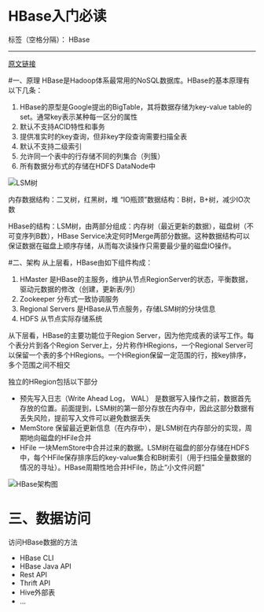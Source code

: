 # HBase入门必读

标签（空格分隔）： HBase

---
[原文链接][3]

#一、原理
HBase是Hadoop体系最常用的NoSQL数据库。HBase的基本原理有以下几条：

 1. HBase的原型是Google提出的BigTable，其将数据存储为key-value table的set。通常key表示某种每一区分的属性
 2. 默认不支持ACID特性和事务
 3. 提供准实时的key查询，但非key字段查询需要扫描全表
 4. 默认不支持二级索引
 5. 允许同一个表中的行存储不同的列集合（列簇）
 6. 所有数据分布式的存储在HDFS DataNode中


![LSM树][1]

内存数据结构：二叉树，红黑树，堆
“IO瓶颈”数据结构：B树，B+树，减少IO次数

HBase的结构：LSM树，由两部分组成：内存树（最近更新的数据），磁盘树（不可变序列B数），HBase Service决定何时Merge两部分数据。这种数据结构可以保证数据在磁盘上顺序存储，从而每次读操作只需要最少量的磁盘IO操作。

#二、架构
从上层看，HBase由如下组件构成：

 1. HMaster 是HBase的主服务，维护从节点RegionServer的状态，平衡数据，驱动元数据的修改（创建，更新表/列）
 2. Zookeeper 分布式一致协调服务
 3. Regional Servers 是HBase从节点服务，存储LSM树的分块信息
 4. HDFS 从节点实际存储系统

从下层看，HBase的主要功能位于Region Server，因为他完成表的读写工作。每个表分片到各个Region Server上，分片称作HRegions，一个Regional Server可以保留一个表的多个HRegions。一个HRegion保留一定范围的行，按key排序，多个范围之间不相交

独立的HRegion包括以下部分

 - 预先写入日志（Write Ahead Log， WAL） 是数据写入操作之前，数据首先存放的位置。前面提到，LSM树的第一部分存放在内存中，因此这部分数据有丢失风险，提前写入文件可以避免数据丢失
 - MemStore 保留最近更新信息（在内存中），是LSM树在内存部分的实现，周期地向磁盘的HFile合并
 - HFile 一块MemStore中合并过来的数据。LSM树在磁盘的部分存储在HDFS中，每个HFile保存排序后的key-value集合和B树索引（用于扫描全量数据的情况的寻址）。HBase周期性地合并HFile，防止“小文件问题”


 ![HBase架构图][2]
 
# 三、数据访问
访问HBase数据的方法
 - HBase CLI
 - HBase Java API
 - Rest API
 - Thrift API
 - Hive外部表
 - ...


  [1]: https://oermblog.files.wordpress.com/2017/02/part7lms1.png
  [2]: https://oermblog.files.wordpress.com/2017/02/part7chart.png
  [3]: https://oyermolenko.blog/2017/02/21/hbase-as-primary-nosql-hadoop-storage/
